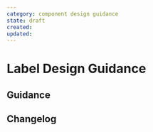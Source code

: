 ```yaml
---
category: component design guidance
state: draft
created: 
updated: 
---
```


# Label Design Guidance

## Guidance

## Changelog
